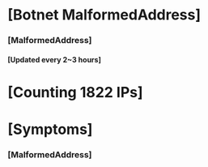 # [Botnet MalformedAddress]
### [MalformedAddress]
#### [Updated every 2~3 hours]

# [Counting 1822 IPs]

# [Symptoms] 
###   [MalformedAddress]
